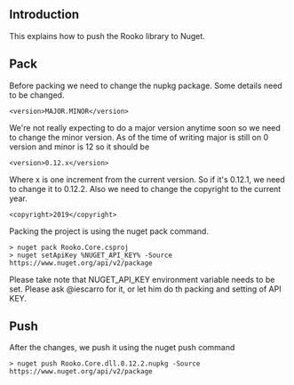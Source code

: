 ## Introduction

This explains how to push the Rooko library to Nuget.

## Pack

Before packing we need to change the nupkg package. Some details need to be changed.

	<version>MAJOR.MINOR</version>
	
We're not really expecting to do a major version anytime soon so we need to change the minor version. As of the time of writing major is still on 0 version and minor is 12 so it should be

	<version>0.12.x</version>
	
Where x is one increment from the current version. So if it's 0.12.1, we need to change it to 0.12.2. Also we need to change the copyright to the current year.

	<copyright>2019</copyright>

Packing the project is using the nuget pack command.

	> nuget pack Rooko.Core.csproj
	> nuget setApiKey %NUGET_API_KEY% -Source https://www.nuget.org/api/v2/package

Please take note that NUGET_API_KEY environment variable needs to be set. Please ask @iescarro for it, or let him do th packing and setting of API KEY.
	
## Push
	
After the changes, we push it using the nuget push command

	> nuget push Rooko.Core.dll.0.12.2.nupkg -Source https://www.nuget.org/api/v2/package